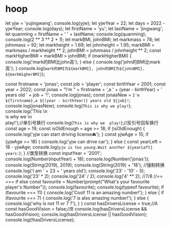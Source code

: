 # hoop
let yjw = 'yujingwang';
console.log(yjw);
let yjwYear = 22;
let days = 2022 - yjwYear;
console.log(days);
let firstName = 'yu';
let lastName = 'jingwang';
let quanming = firstName + ' ' + lastName;
console.log(quanming);
console.log(2 ** 3 ** 2 + 1);
let markBMI, johnBMI;
let markmass = 78;
let johnmass = 92;
let markheight = 1.69;
let johnheight = 1.95;
markBMI = markmass / markheight ** 2;
johnBMI = johnmass / johnheight ** 2;
const markHigherBMI = markBMI > johnBMI;
if (markHigherBMI) {
    console.log('mark的BMI比john高');
} else {
    console.log('john的BMI比mark高');
}
console.log(`mark的BMI为${markBMI}, john的BMI为${johnBMI}, ${markHigherBMI}`);

const firstname = 'jonas';
const job = 'player';
const birthYear = 2001;
const year = 2022;
const jonas = "I'm " + firstname + ',a ' + (year - birthYear) + ' years old ' + job + '!';
console.log(jonas);
const jonasNew = `I'm ${firstname},a ${(year - birthYear)} years old ${job}!`;
console.log(jonasNew);
console.log(`This is why we play!`);
console.log('This \n\
is why we \n\
play!');//单引号换行
console.log(`This
is why we 
play!`);//反引号回车换行
const age = 19;
const isOldEnough = age >= 18;
if (isOldEnough) {
    console.log('yjw can start driving license🚘');
}
const yjwAge = 15;
if (yjwAge >= 18) {
    console.log('yjw can drive car');
} else {
    const yearLeft = 18 - yjwAge;
    console.log(`yjw is too young.Wait another ${yearLeft} years:`);
}
//类型转换
const inputYear = '2001';
console.log(Number(inputYear) + 18);
console.log(Number('jonas'));
console.log(String(2019), 2019);
console.log(String(2019) + '18');
//强制转换
console.log('I am ' + 23 + ' years old');
console.log('23' - '10' - 3);
console.log('23' * 2);
console.log('24' / 2);
console.log('4' ** 2);
//7/8
//== ===  if else
const favourite = Number(prompt("What's your favourite player's Number"));
console.log(favourite);
console.log(typeof favourite);
if (favourite === 11) {
    console.log('Cool! 11 is an amazing number!');
} else {
    if (favourite === 7) {
        console.log('7 is also amazing number!');
    } else {
        console.log('why is not 11 or 7 ?');
    }
}
const hasDriversLicense = true;//A
const hasGoodVision = false;//B
console.log(hasDriversLicense && hasGoodVision);
console.log(hasDriversLicense || hasGoodVision);
console.log(!hasDriversLicense);
